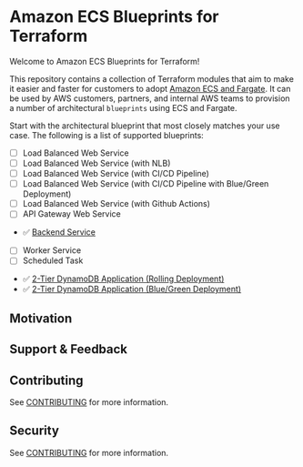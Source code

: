 # Amazon ECS Blueprints for Terraform

Welcome to Amazon ECS Blueprints for Terraform!

This repository contains a collection of Terraform modules that aim to make it easier and faster for customers to adopt [Amazon ECS and Fargate](https://aws.amazon.com/ecs/). It can be used by AWS customers, partners, and internal AWS teams to provision a number of architectural `blueprints` using ECS and Fargate.

Start with the architectural blueprint that most closely matches your use case.  The following is a list of supported blueprints:

- [ ] Load Balanced Web Service
- [ ] Load Balanced Web Service (with NLB)
- [ ] Load Balanced Web Service (with CI/CD Pipeline)
- [ ] Load Balanced Web Service (with CI/CD Pipeline with Blue/Green Deployment)
- [ ] Load Balanced Web Service (with Github Actions)
- [ ] API Gateway Web Service
- ✅ [Backend Service](./examples/backend-service/README.md)
- [ ] Worker Service
- [ ] Scheduled Task
- ✅ [2-Tier DynamoDB Application (Rolling Deployment)](./examples/two-tier-dynamodb-app/rolling_deployment/README.md)
- ✅ [2-Tier DynamoDB Application (Blue/Green Deployment)](./examples/two-tier-dynamodb-app/blue_green_deployment/README.md)


## Motivation


## Support & Feedback


## Contributing

See [CONTRIBUTING](CONTRIBUTING.md) for more information.


## Security

See [CONTRIBUTING](CONTRIBUTING.md#security-issue-notifications) for more information.
